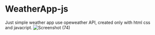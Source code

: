 # WeatherApp-js
Just simple weather app use opeweather API, created only with html css and javacript. 
![Screenshot (74)](https://user-images.githubusercontent.com/102292312/179645141-c0516671-aeba-449b-9483-231da4b292cb.png)
